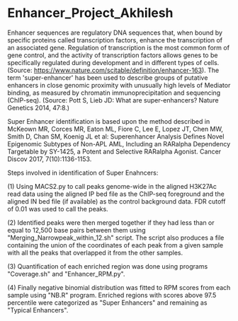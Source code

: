 # Enhancer_Project_Akhilesh
Enhancer sequences are regulatory DNA sequences that, when bound by specific proteins called transcription factors, enhance the transcription of an associated gene. Regulation of transcription is the most common form of gene control, and the activity of transcription factors allows genes to be specifically regulated during development and in different types of cells.(Source: https://www.nature.com/scitable/definition/enhancer-163). The term 'super-enhancer' has been used to describe groups of putative enhancers in close genomic proximity with unusually high levels of Mediator binding, as measured by chromatin immunoprecipitation and sequencing (ChIP-seq). (Source: Pott S, Lieb JD: What are super-enhancers? Nature Genetics 2014, 47:8.)

Super Enhancer identification is based upon the method described in McKeown MR, Corces MR, Eaton ML, Fiore C, Lee E, Lopez JT, Chen MW, Smith D, Chan SM, Koenig JL et al: Superenhancer Analysis Defines Novel Epigenomic Subtypes of Non-APL AML, Including an RARalpha Dependency Targetable by SY-1425, a Potent and Selective RARalpha Agonist. Cancer Discov 2017, 7(10):1136-1153.

Steps involved in identification of Super Enahncers:

(1) Using MACS2.py to call peaks genome-wide in the aligned H3K27Ac read data using the aligned IP bed file as the ChIP-seq foreground and the aligned IN bed file (if available) as the control background data. FDR cutoff of 0.01 was used to call the peaks.

(2) Identified peaks were then merged together if they had less than or equal to 12,500 base pairs between them using "Merging_Narrowpeak_within_12.sh" script. The script also produces a file containing the union of the coordinates of each peak from a given sample with all the peaks that overlapped it from the other samples.

(3) Quantification of each enriched region was done using programs "Coverage.sh" and "Enhancer_RPM.py".

(4) Finally negative binomial distribution was fitted to RPM scores from each sample using "NB.R" program. Enriched regions with scores above 97.5 percentile were categorized as "Super Enhancers" and remaining as "Typical Enhancers".
